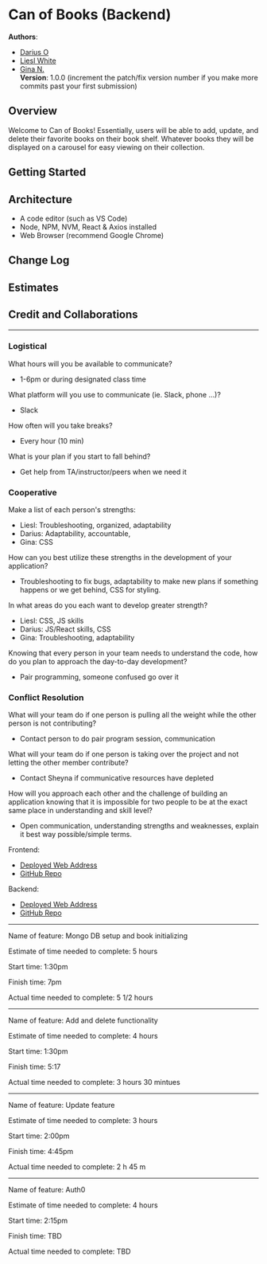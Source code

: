 # Can of Books (Backend)  

**Authors**:

* [Darius O](https://github.com/DariusO92)  
* [Liesl White](https://github.com/LieslW)  
* [Gina N.](https://github.com/gina305)  
**Version**: 1.0.0 (increment the patch/fix version number if you make more commits past your first submission)

## Overview  

Welcome to Can of Books! Essentially, users will be able to add, update, and delete their favorite books on their book shelf. Whatever books they will be displayed on a carousel for easy viewing on their collection.  

## Getting Started
<!-- What are the steps that a user must take in order to build this app on their own machine and get it running? -->

## Architecture
<!-- Provide a detailed description of the application design. What technologies (languages, libraries, etc) you're using, and any other relevant design information. -->
* A code editor (such as VS Code)
* Node, NPM, NVM, React & Axios installed
* Web Browser (recommend Google Chrome)

## Change Log
<!-- Use this area to document the iterative changes made to your application as each feature is successfully implemented. Use time stamps. Here's an example:

01-01-2001 4:59pm - Application now has a fully-functional express server, with a GET route for the location resource. -->

## Estimates
<!-- See below -->

## Credit and Collaborations
<!-- Give credit (and a link) to other people or resources that helped you build this application. -->

___

### Logistical  

What hours will you be available to communicate?  

* 1-6pm or during designated class time  

What platform will you use to communicate (ie. Slack, phone …)?

* Slack  

How often will you take breaks?  

* Every hour (10 min)  

What is your plan if you start to fall behind?

* Get help from TA/instructor/peers when we need it  

### Cooperative  

Make a list of each person's strengths:  

* Liesl: Troubleshooting, organized, adaptability
* Darius: Adaptability, accountable,  
* Gina: CSS  

How can you best utilize these strengths in the development of your application?

* Troubleshooting to fix bugs, adaptability to make new plans if something happens or we get behind, CSS for styling.  

In what areas do you each want to develop greater strength?

* Liesl: CSS, JS skills
* Darius: JS/React skills, CSS
* Gina: Troubleshooting, adaptability  

Knowing that every person in your team needs to understand the code, how do you plan to approach the day-to-day development?

* Pair programming, someone confused go over it  

### Conflict Resolution  

What will your team do if one person is pulling all the weight while the other person is not contributing?

* Contact person to do pair program session, communication  

What will your team do if one person is taking over the project and not letting the other member contribute?

* Contact Sheyna if communicative resources have depleted  

How will you approach each other and the challenge of building an application knowing that it is impossible for two people to be at the exact same place in understanding and skill level?

* Open communication, understanding strengths and weaknesses, explain it best way possible/simple terms.  

Frontend:

* [Deployed Web Address](https://can-of-books301.netlify.app/)  
* [GitHub Repo](https://github.com/DariusO92/Can-of-books-frontend.git)

Backend:  

* [Deployed Web Address](https://can-of-books-backend2022.herokuapp.com/)
* [GitHub Repo](https://github.com/gina305/can-of-books-backend.git)

___

Name of feature: Mongo DB setup and book initializing

Estimate of time needed to complete: 5 hours

Start time: 1:30pm

Finish time: 7pm

Actual time needed to complete: 5 1/2 hours

___

Name of feature: Add and delete functionality

Estimate of time needed to complete: 4 hours

Start time: 1:30pm

Finish time: 5:17

Actual time needed to complete: 3 hours 30 mintues

___

Name of feature: Update feature

Estimate of time needed to complete: 3 hours

Start time: 2:00pm

Finish time: 4:45pm

Actual time needed to complete: 2 h 45 m  

___

Name of feature: Auth0

Estimate of time needed to complete: 4 hours

Start time: 2:15pm

Finish time: TBD

Actual time needed to complete: TBD
